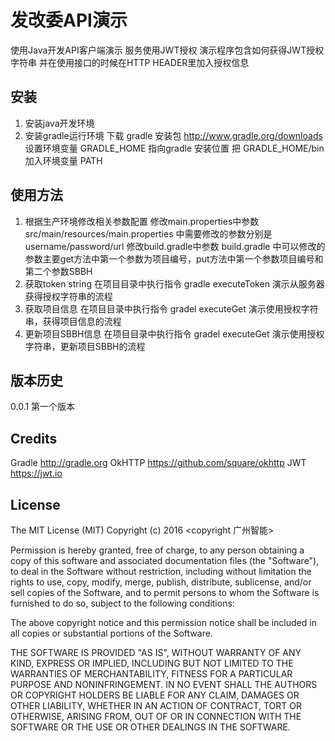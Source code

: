 # 发改委API演示

使用Java开发API客户端演示
服务使用JWT授权
演示程序包含如何获得JWT授权字符串
并在使用接口的时候在HTTP HEADER里加入授权信息

## 安装

1. 安装java开发环境
2. 安装gradle运行环境
下载 gradle 安装包 http://www.gradle.org/downloads
设置环境变量 GRADLE_HOME 指向gradle 安装位置
把 GRADLE_HOME/bin 加入环境变量 PATH


## 使用方法

1. 根据生产环境修改相关参数配置
修改main.properties中参数
src/main/resources/main.properties 中需要修改的参数分别是 username/password/url
修改build.gradle中参数 
build.gradle 中可以修改的参数主要get方法中第一个参数为项目编号，put方法中第一个参数项目编号和第二个参数SBBH
3. 获取token string
在项目目录中执行指令 gradle executeToken
演示从服务器获得授权字符串的流程
4. 获取项目信息
在项目目录中执行指令 gradel executeGet
演示使用授权字符串，获得项目信息的流程
5. 更新项目SBBH信息
在项目目录中执行指令 gradel executeGet
演示使用授权字符串，更新项目SBBH的流程

## 版本历史

0.0.1 第一个版本

## Credits

Gradle http://gradle.org
OkHTTP https://github.com/square/okhttp
JWT https://jwt.io

## License

The MIT License (MIT)
Copyright (c) 2016 <copyright 广州智能>

Permission is hereby granted, free of charge, to any person obtaining a copy of this software and associated documentation files (the "Software"), to deal in the Software without restriction, including without limitation the rights to use, copy, modify, merge, publish, distribute, sublicense, and/or sell copies of the Software, and to permit persons to whom the Software is furnished to do so, subject to the following conditions:

The above copyright notice and this permission notice shall be included in all copies or substantial portions of the Software.

THE SOFTWARE IS PROVIDED "AS IS", WITHOUT WARRANTY OF ANY KIND, EXPRESS OR IMPLIED, INCLUDING BUT NOT LIMITED TO THE WARRANTIES OF MERCHANTABILITY, FITNESS FOR A PARTICULAR PURPOSE AND NONINFRINGEMENT. IN NO EVENT SHALL THE AUTHORS OR COPYRIGHT HOLDERS BE LIABLE FOR ANY CLAIM, DAMAGES OR OTHER LIABILITY, WHETHER IN AN ACTION OF CONTRACT, TORT OR OTHERWISE, ARISING FROM, OUT OF OR IN CONNECTION WITH THE SOFTWARE OR THE USE OR OTHER DEALINGS IN THE SOFTWARE.
